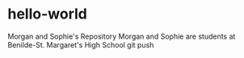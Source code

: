 # hello-world
Morgan and Sophie's Repository
Morgan and Sophie are students at Benilde-St. Margaret's High School
git push <origin> <README>
